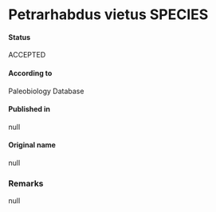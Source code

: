 Petrarhabdus vietus SPECIES
=======

#### Status
ACCEPTED

#### According to
Paleobiology Database

#### Published in
null

#### Original name
null

### Remarks
null